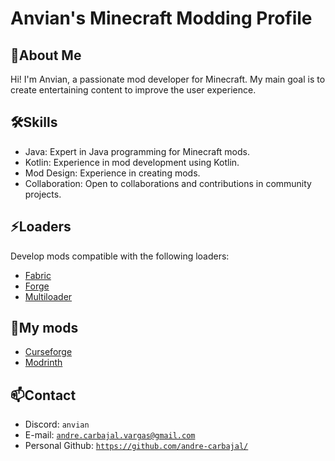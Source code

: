 # Anvian's Minecraft Modding Profile

## 🔎About Me
Hi! I'm Anvian, a passionate mod developer for Minecraft. My main goal is to create entertaining content to improve the user experience.

## 🛠️Skills
- Java: Expert in Java programming for Minecraft mods.
- Kotlin: Experience in mod development using Kotlin.
- Mod Design: Experience in creating mods.
- Collaboration: Open to collaborations and contributions in community projects.

## ⚡Loaders
Develop mods compatible with the following loaders:
- [Fabric](https://fabricmc.net/)
- [Forge](https://files.minecraftforge.net/)
- [Multiloader](https://github.com/jaredlll08/MultiLoader-Template)

## 📖My mods
- [Curseforge](https://www.curseforge.com/members/anvian/projects)
- [Modrinth](https://modrinth.com/user/anvian)

## 📫Contact
- Discord: `anvian`
- E-mail: [`andre.carbajal.vargas@gmail.com`](mailto:andre.carbajal.vargas@gmail.com)
- Personal Github: [`https://github.com/andre-carbajal/`](https://github.com/andre-carbajal/)
